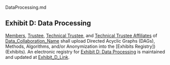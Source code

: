 DataProcessing.md

## Exhibit D: Data Processing
[Members](Definition), [Trustee](Definition), [Technical Trustee](Definition), and [Technical Trustee Affiliates](Definition) of [Data_Collaboration_Name](Input) shall upload Directed Acyclic Graphs (DAGs), Methods, Algorithms, and/or Anonymization into the [Exhibits Registry])(Exhibits). An electronic registry for [Exhibit D: Data Processing](Exhibits) is maintained and updated at [Exhibit_D_Link](Input).
